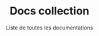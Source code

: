 ---
title: Docs collection
subtitle: Liste de toutes les documentations
layout: documentation-category
type: 3d-print
show_sidebar: false
hero_height: is-small
sort: title
---